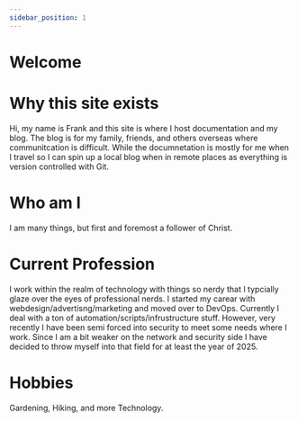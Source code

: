 ```yaml
---
sidebar_position: 1
---
```

# Welcome

# Why this site exists
Hi, my name is Frank and this site is where I host documentation and my blog. The blog is for my family, friends, and others overseas where communitcation is difficult. While the documnetation is mostly for me when I travel so I can spin up a local blog when in remote places as everything is version controlled with Git.

# Who am I
I am many things, but first and foremost a follower of Christ. 

# Current Profession
I work within the realm of technology with things so nerdy that I typcially glaze over the eyes of professional nerds. I started my carear with webdesign/advertisng/marketing and moved over to DevOps. Currently I deal with a ton of automation/scripts/infrustructure stuff. However, very recently I have been semi forced into security to meet some needs where I work. Since I am a bit weaker on the network and security side I have decided to throw myself into that field for at least the year of 2025.

# Hobbies
Gardening, Hiking, and more Technology.



